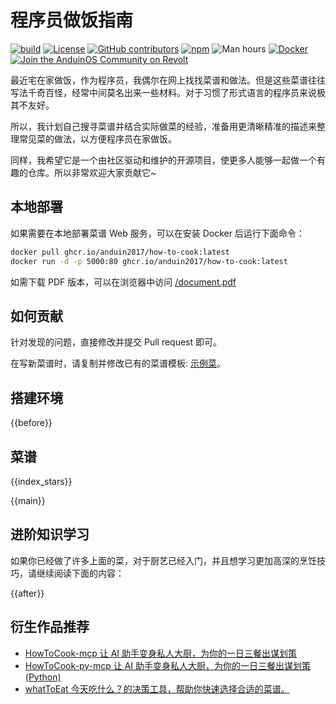 # 程序员做饭指南

[![build](https://github.com/Anduin2017/HowToCook/actions/workflows/build.yml/badge.svg)](https://github.com/Anduin2017/HowToCook/actions/workflows/build.yml)
[![License](https://img.shields.io/github/license/Anduin2017/HowToCook)](./LICENSE)
[![GitHub contributors](https://img.shields.io/github/contributors/Anduin2017/HowToCook)](https://github.com/Anduin2017/HowToCook/graphs/contributors)
[![npm](https://img.shields.io/npm/v/how-to-cook)](https://www.npmjs.com/package/how-to-cook)
![Man hours](https://manhours.aiursoft.com/r/github.com/anduin2017/howtocook.svg)
[![Docker](https://img.shields.io/badge/docker-latest-blue?logo=docker)](https://github.com/Anduin2017/HowToCook/pkgs/container/how-to-cook)
[![Join the AnduinOS Community on Revolt](https://img.shields.io/badge/Revolt-Join-fd6671?style=flat-square)](https://rvlt.gg/ndApqZEs)

最近宅在家做饭，作为程序员，我偶尔在网上找找菜谱和做法。但是这些菜谱往往写法千奇百怪，经常中间莫名出来一些材料。对于习惯了形式语言的程序员来说极其不友好。

所以，我计划自己搜寻菜谱并结合实际做菜的经验，准备用更清晰精准的描述来整理常见菜的做法，以方便程序员在家做饭。

同样，我希望它是一个由社区驱动和维护的开源项目，使更多人能够一起做一个有趣的仓库。所以非常欢迎大家贡献它~

## 本地部署

如果需要在本地部署菜谱 Web 服务，可以在安装 Docker 后运行下面命令：

```bash
docker pull ghcr.io/anduin2017/how-to-cook:latest
docker run -d -p 5000:80 ghcr.io/anduin2017/how-to-cook:latest
```

如需下载 PDF 版本，可以在浏览器中访问 [/document.pdf](https://cook.aiursoft.com/document.pdf)

## 如何贡献

针对发现的问题，直接修改并提交 Pull request 即可。

在写新菜谱时，请复制并修改已有的菜谱模板: [示例菜](https://github.com/Anduin2017/HowToCook/blob/master/dishes/template/%E7%A4%BA%E4%BE%8B%E8%8F%9C/%E7%A4%BA%E4%BE%8B%E8%8F%9C.md?plain=1)。

## 搭建环境

{{before}}

## 菜谱

{{index_stars}}

{{main}}

## 进阶知识学习

如果你已经做了许多上面的菜，对于厨艺已经入门，并且想学习更加高深的烹饪技巧，请继续阅读下面的内容：

{{after}}

## 衍生作品推荐

- [HowToCook-mcp 让 AI 助手变身私人大厨，为你的一日三餐出谋划策](https://github.com/worryzyy/HowToCook-mcp)
- [HowToCook-py-mcp 让 AI 助手变身私人大厨，为你的一日三餐出谋划策 (Python)](https://github.com/DusKing1/howtocook-py-mcp)
- [whatToEat 今天吃什么？的决策工具，帮助你快速选择合适的菜谱。](https://github.com/ryanuo/whatToEat)
